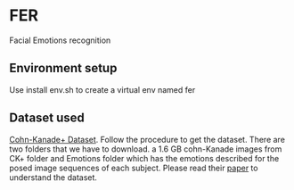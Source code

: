 # FER
Facial Emotions recognition

## Environment setup

Use install env.sh to create a virtual env named fer

## Dataset used

[Cohn-Kanade+ Dataset](http://www.consortium.ri.cmu.edu/ckagree/). Follow the procedure to get the dataset. There are two folders that we have to download. a 1.6 GB cohn-Kanade images from CK+ folder and Emotions folder which has the emotions described for the posed image sequences of each subject. Please read their [paper](http://www.pitt.edu/~jeffcohn/CVPR2010_CK+2.pdf) to understand the dataset.
